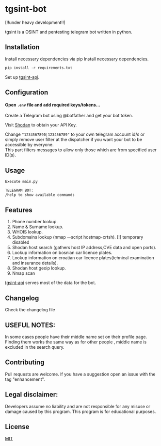 # tgsint-bot
[!!under heavy development!!]

tgsint is a OSINT and pentesting telegram bot written in python.

## Installation

Install necessary dependencies via pip
Install necessary dependencies.
```python
pip install -r requirements.txt
```

Set up [tgsint-api](https://github.com/runtimeterrorist/tgsint-api).

## Configuration

#### Open `.env` file and add required keys/tokens...

Create a Telegram bot using @botfather and get your bot token.

Visit [Shodan](https://developer.shodan.io/) to obtain your API Key.

Change `"1234567890|123456789"` to your own telegram account id/s or simply remove user filter at the dispatcher if you want your bot to be accessible by everyone.  
This part filters messages to allow only those which are from specified user ID(s).

## Usage

```bash
Execute main.py  

TELEGRAM BOT:
/help to show available commands
```

## Features

1. Phone number lookup.
2. Name & Surname lookup.
3. WHOIS lookup.
4. Subdomains lookup (nmap --script hostmap-crtsh). [!] temporary disabled 
5. Shodan host search (gathers host IP address,CVE data and open ports).
6. Lookup information on bosnian car licence plates.
7. Lookup information on croatian car licence plates(tehnical examination and insurance details).
8. Shodan host geoip lookup.
9. Nmap scan 

[tgsint-api](https://github.com/runtimeterrorist/tgsint-api) serves most of the data for the bot.
## Changelog

Check the changelog file


## USEFUL NOTES:
In some cases people have their middle name set on their profile page.
Finding them works the same way as for other people , middle name is excluded in the search query. 

## Contributing

Pull requests are welcome.
If you have a suggestion open an issue with the tag "enhancement".  

## Legal disclaimer:
Developers assume no liability and are not responsible for any misuse or damage caused by this program.
This program is for educational purposes.

## License
[MIT](https://choosealicense.com/licenses/mit/)
